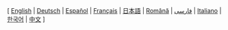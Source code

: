 [ [English](https://github.com/ethereumproject/wiki/wiki) 
| [Deutsch](https://github.com/ethereumproject/wiki/wiki/%5BGerman%5D-Ethereum-TOC) 
| [Español](https://github.com/ethereumproject/wiki/wiki/%5BSpanish%5D-Ethereum-TOC) 
| [Français](https://github.com/ethereumproject/wiki/wiki/%5BFrench%5D-Ethereum-TOC) 
| [日本語](https://github.com/ethereumproject/wiki/wiki/[Japanese]-Ethereum-TOC) 
| [Română](https://github.com/ethereumproject/wiki/wiki/%5BRomanian%5D-Cuprins) 
| [فارسی](https://github.com/ethereumproject/wiki/wiki/%5BPersian%5D-Ethereum-TOC) 
| [Italiano](https://github.com/ethereumproject/wiki/wiki/%5BItalian%5D-Ethereum-TOC) 
| [한국어](https://github.com/ethereumproject/wiki/wiki/%5BKorean%5D-White-Paper) 
| [中文](https://github.com/ethereumproject/wiki/wiki/%5BChinese%5D-Ethereum-TOC) ]